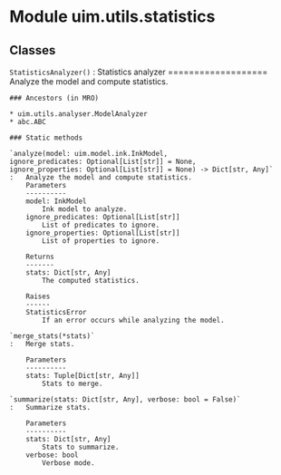 Module uim.utils.statistics
===========================

Classes
-------

`StatisticsAnalyzer()`
:   Statistics analyzer
    ===================
    Analyze the model and compute statistics.

    ### Ancestors (in MRO)

    * uim.utils.analyser.ModelAnalyzer
    * abc.ABC

    ### Static methods

    `analyze(model: uim.model.ink.InkModel, ignore_predicates: Optional[List[str]] = None, ignore_properties: Optional[List[str]] = None) ‑> Dict[str, Any]`
    :   Analyze the model and compute statistics.
        Parameters
        ----------
        model: InkModel
            Ink model to analyze.
        ignore_predicates: Optional[List[str]]
            List of predicates to ignore.
        ignore_properties: Optional[List[str]]
            List of properties to ignore.
        
        Returns
        -------
        stats: Dict[str, Any]
            The computed statistics.
        
        Raises
        ------
        StatisticsError
            If an error occurs while analyzing the model.

    `merge_stats(*stats)`
    :   Merge stats.
        
        Parameters
        ----------
        stats: Tuple[Dict[str, Any]]
            Stats to merge.

    `summarize(stats: Dict[str, Any], verbose: bool = False)`
    :   Summarize stats.
        
        Parameters
        ----------
        stats: Dict[str, Any]
            Stats to summarize.
        verbose: bool
            Verbose mode.